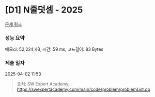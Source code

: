 # [D1] N줄덧셈 - 2025 

[문제 링크](https://swexpertacademy.com/main/code/problem/problemDetail.do?contestProbId=AV5QFZtaAscDFAUq) 

### 성능 요약

메모리: 52,224 KB, 시간: 59 ms, 코드길이: 83 Bytes

### 제출 일자

2025-04-02 11:53



> 출처: SW Expert Academy, https://swexpertacademy.com/main/code/problem/problemList.do